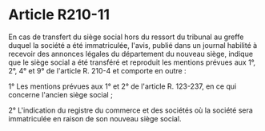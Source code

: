 # Article R210-11

En cas de transfert du siège social hors du ressort du tribunal au greffe duquel la société a été immatriculée, l'avis, publié dans un journal habilité à recevoir des annonces légales du département du nouveau siège, indique que le siège social a été transféré et reproduit les mentions prévues aux 1°, 2°, 4° et 9° de l'article R. 210-4 et comporte en outre :

1° Les mentions prévues aux 1° et 2° de l'article R. 123-237, en ce qui concerne l'ancien siège social ;

2° L'indication du registre du commerce et des sociétés où la société sera immatriculée en raison de son nouveau siège social.
